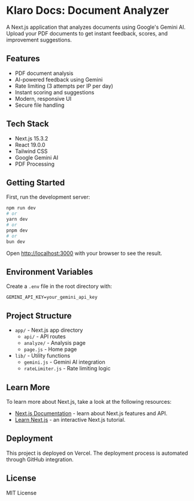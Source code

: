 # Klaro Docs: Document Analyzer

A Next.js application that analyzes documents using Google's Gemini AI. Upload your PDF documents to get instant feedback, scores, and improvement suggestions.

## Features

- PDF document analysis
- AI-powered feedback using Gemini
- Rate limiting (3 attempts per IP per day)
- Instant scoring and suggestions
- Modern, responsive UI
- Secure file handling

## Tech Stack

- Next.js 15.3.2
- React 19.0.0
- Tailwind CSS
- Google Gemini AI
- PDF Processing

## Getting Started

First, run the development server:

```bash
npm run dev
# or
yarn dev
# or
pnpm dev
# or
bun dev
```

Open [http://localhost:3000](http://localhost:3000) with your browser to see the result.

## Environment Variables

Create a `.env` file in the root directory with:

```
GEMINI_API_KEY=your_gemini_api_key
```

## Project Structure

- `app/` - Next.js app directory
  - `api/` - API routes
  - `analyze/` - Analysis page
  - `page.js` - Home page
- `lib/` - Utility functions
  - `gemini.js` - Gemini AI integration
  - `rateLimiter.js` - Rate limiting logic

## Learn More

To learn more about Next.js, take a look at the following resources:

- [Next.js Documentation](https://nextjs.org/docs) - learn about Next.js features and API.
- [Learn Next.js](https://nextjs.org/learn) - an interactive Next.js tutorial.

## Deployment

This project is deployed on Vercel. The deployment process is automated through GitHub integration.

## License

MIT License

